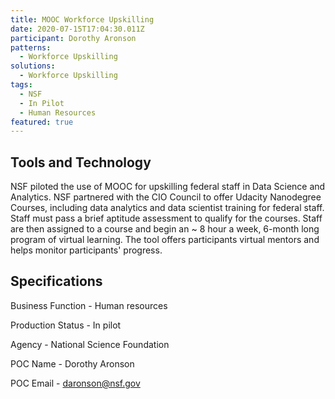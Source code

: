```yaml
---
title: MOOC Workforce Upskilling
date: 2020-07-15T17:04:30.011Z
participant: Dorothy Aronson
patterns:
  - Workforce Upskilling
solutions:
  - Workforce Upskilling
tags:
  - NSF
  - In Pilot
  - Human Resources
featured: true
---
```

## Tools and Technology

NSF piloted the use of MOOC for upskilling federal staff in Data Science and Analytics. NSF partnered with the CIO Council to offer Udacity Nanodegree Courses, including data analytics and data scientist training for federal staff. Staff must pass a brief aptitude assessment to qualify for the courses. Staff are then assigned to a course and begin an ~ 8 hour a week, 6-month long program of virtual learning. The tool offers participants virtual mentors and helps monitor participants' progress.

## Specifications

Business Function - Human resources

Production Status - In pilot

Agency - National Science Foundation

POC Name - Dorothy Aronson

POC Email - daronson@nsf.gov